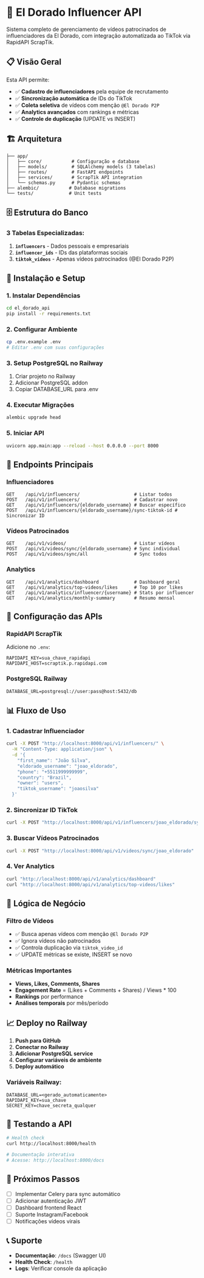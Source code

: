 # 🚀 El Dorado Influencer API

Sistema completo de gerenciamento de vídeos patrocinados de influenciadores da El Dorado, com integração automatizada ao TikTok via RapidAPI ScrapTik.

## 📋 Visão Geral

Esta API permite:
- ✅ **Cadastro de influenciadores** pela equipe de recrutamento
- ✅ **Sincronização automática** de IDs do TikTok
- ✅ **Coleta seletiva** de vídeos com menção `@El Dorado P2P`
- ✅ **Analytics avançados** com rankings e métricas
- ✅ **Controle de duplicação** (UPDATE vs INSERT)

## 🏗️ Arquitetura

```
├── app/
│   ├── core/           # Configuração e database
│   ├── models/         # SQLAlchemy models (3 tabelas)
│   ├── routes/         # FastAPI endpoints
│   ├── services/       # ScrapTik API integration
│   └── schemas.py      # Pydantic schemas
├── alembic/           # Database migrations
└── tests/             # Unit tests
```

## 🗄️ Estrutura do Banco

### 3 Tabelas Especializadas:

1. **`influencers`** - Dados pessoais e empresariais
2. **`influencer_ids`** - IDs das plataformas sociais  
3. **`tiktok_videos`** - Apenas vídeos patrocinados (@El Dorado P2P)

## 🚀 Instalação e Setup

### 1. Instalar Dependências
```bash
cd el_dorado_api
pip install -r requirements.txt
```

### 2. Configurar Ambiente
```bash
cp .env.example .env
# Editar .env com suas configurações
```

### 3. Setup PostgreSQL no Railway
1. Criar projeto no Railway
2. Adicionar PostgreSQL addon
3. Copiar DATABASE_URL para .env

### 4. Executar Migrações
```bash
alembic upgrade head
```

### 5. Iniciar API
```bash
uvicorn app.main:app --reload --host 0.0.0.0 --port 8000
```

## 📡 Endpoints Principais

### Influenciadores
```http
GET    /api/v1/influencers/                    # Listar todos
POST   /api/v1/influencers/                    # Cadastrar novo
GET    /api/v1/influencers/{eldorado_username} # Buscar específico
POST   /api/v1/influencers/{eldorado_username}/sync-tiktok-id # Sincronizar ID
```

### Vídeos Patrocinados
```http
GET    /api/v1/videos/                         # Listar vídeos
POST   /api/v1/videos/sync/{eldorado_username} # Sync individual
POST   /api/v1/videos/sync/all                 # Sync todos
```

### Analytics
```http
GET    /api/v1/analytics/dashboard             # Dashboard geral
GET    /api/v1/analytics/top-videos/likes      # Top 10 por likes
GET    /api/v1/analytics/influencer/{username} # Stats por influencer
GET    /api/v1/analytics/monthly-summary       # Resumo mensal
```

## 🔧 Configuração das APIs

### RapidAPI ScrapTik
Adicione no `.env`:
```env
RAPIDAPI_KEY=sua_chave_rapidapi
RAPIDAPI_HOST=scraptik.p.rapidapi.com
```

### PostgreSQL Railway
```env
DATABASE_URL=postgresql://user:pass@host:5432/db
```

## 📊 Fluxo de Uso

### 1. Cadastrar Influenciador
```bash
curl -X POST "http://localhost:8000/api/v1/influencers/" \
  -H "Content-Type: application/json" \
  -d '{
    "first_name": "João Silva",
    "eldorado_username": "joao_eldorado", 
    "phone": "+5511999999999",
    "country": "Brazil",
    "owner": "users",
    "tiktok_username": "joaosilva"
  }'
```

### 2. Sincronizar ID TikTok
```bash
curl -X POST "http://localhost:8000/api/v1/influencers/joao_eldorado/sync-tiktok-id"
```

### 3. Buscar Vídeos Patrocinados
```bash
curl -X POST "http://localhost:8000/api/v1/videos/sync/joao_eldorado"
```

### 4. Ver Analytics
```bash
curl "http://localhost:8000/api/v1/analytics/dashboard"
curl "http://localhost:8000/api/v1/analytics/top-videos/likes"
```

## 🎯 Lógica de Negócio

### Filtro de Vídeos
- ✅ Busca apenas vídeos com menção `@El Dorado P2P`
- ✅ Ignora vídeos não patrocinados
- ✅ Controla duplicação via `tiktok_video_id`
- ✅ UPDATE métricas se existe, INSERT se novo

### Métricas Importantes
- **Views, Likes, Comments, Shares**
- **Engagement Rate** = (Likes + Comments + Shares) / Views * 100
- **Rankings** por performance
- **Análises temporais** por mês/período

## 📈 Deploy no Railway

1. **Push para GitHub**
2. **Conectar no Railway**
3. **Adicionar PostgreSQL service**
4. **Configurar variáveis de ambiente**
5. **Deploy automático**

### Variáveis Railway:
```
DATABASE_URL=<gerado_automaticamente>
RAPIDAPI_KEY=sua_chave
SECRET_KEY=chave_secreta_qualquer
```

## 🧪 Testando a API

```bash
# Health check
curl http://localhost:8000/health

# Documentação interativa
# Acesse: http://localhost:8000/docs
```

## 🔄 Próximos Passos

- [ ] Implementar Celery para sync automático
- [ ] Adicionar autenticação JWT
- [ ] Dashboard frontend React
- [ ] Suporte Instagram/Facebook
- [ ] Notificações vídeos virais

## 📞 Suporte

- **Documentação**: `/docs` (Swagger UI)
- **Health Check**: `/health`
- **Logs**: Verificar console da aplicação